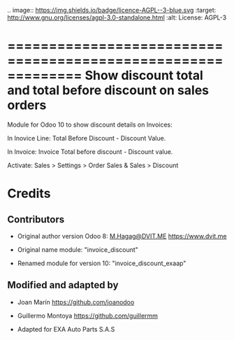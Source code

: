 .. image:: https://img.shields.io/badge/licence-AGPL--3-blue.svg
   :target: http://www.gnu.org/licenses/agpl-3.0-standalone.html
   :alt: License: AGPL-3

=============================================================
Show discount total and total before discount on sales orders
=============================================================

Module for Odoo 10 to show discount details on Invoices:

In Inovice Line: Total Before Discount - Discount Value.

In Invoice: Invoice Total before discount - Discount value.

Activate:  Sales > Settings > Order Sales & Sales > Discount


Credits
=======

Contributors
------------

* Original author version Odoo 8: M.Hagag@DVIT.ME <https://www.dvit.me>
  
* Original name module: "invoice_discount"

* Renamed module for version 10: "invoice_discount_exaap"

    
Modified and adapted by
-----------------------

* Joan Marín <https://github.com/joanodoo>

* Guillermo Montoya <https://github.com/guillermm>

* Adapted for EXA Auto Parts S.A.S
